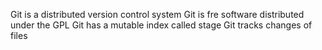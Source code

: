 Git is a distributed version control system
Git is fre software distributed under the GPL
Git has a mutable index called stage
Git tracks changes of files